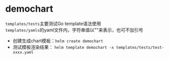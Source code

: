 # demochart

`templates/tests`主要测试Go template语法使用<br>
`templates/yamls`的yaml文件内，字符串值以""来表示，也可不加引号

* 创建生成chart模板：`helm create demochart`
* 测试模板渲染结果： `helm template demochart -x templates/tests/test-xxxx.yaml`
